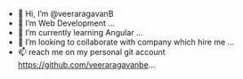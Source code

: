 - 👋 Hi, I’m @veeraragavanB
- 👀 I’m Web Development ...
- 🌱 I’m currently learning Angular ...
- 💞️ I’m looking to collaborate with company which hire me ...
- 📫 reach me on my personal git account https://github.com/veeraragavanbe...

<!---
veeraragavanB/veeraragavanB is a ✨ special ✨ repository because its `README.md` (this file) appears on your GitHub profile.
You can click the Preview link to take a look at your changes.
--->
